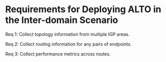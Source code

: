 # Requirements for Deploying ALTO in the Inter-domain Scenario

Req 1: Collect topology information from multiple IGP areas.

Req 2: Collect routing information for any pairs of endpoints.

Req 3: Collect performance metrics across routes.